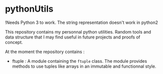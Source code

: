 # pythonUtils

!Needs Python 3 to work. The string representation doesn't work in python2

This repository contains my personnal python utilities.
Random tools and data structure that I may find useful in future projects and proofs of concept.

At the moment the repository contains :

* ftuple : A module containing the ```ftuple``` class. The module provides methods to use tuples like arrays in an immutable and functionnal style.

